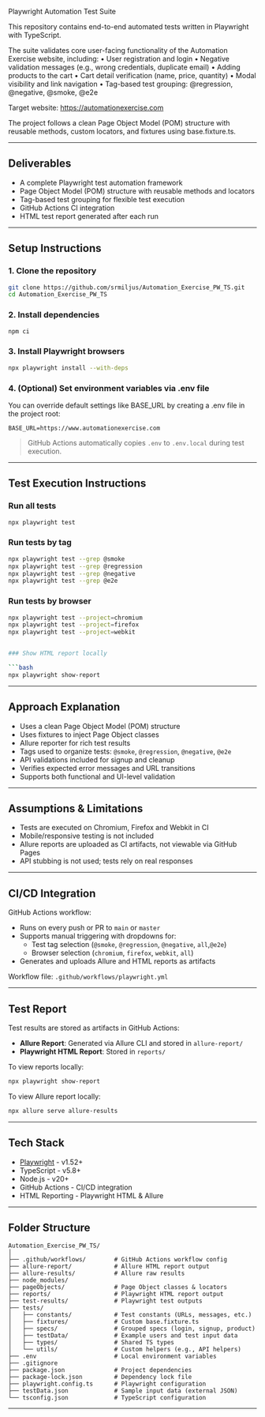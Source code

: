 Playwright Automation Test Suite

This repository contains end-to-end automated tests written in Playwright with TypeScript.

The suite validates core user-facing functionality of the Automation Exercise website, including:
	•	User registration and login
	•	Negative validation messages (e.g., wrong credentials, duplicate email)
	•	Adding products to the cart
	•	Cart detail verification (name, price, quantity)
	•	Modal visibility and link navigation
	•	Tag-based test grouping: @regression, @negative, @smoke, @e2e

Target website: https://automationexercise.com

The project follows a clean Page Object Model (POM) structure with reusable methods, custom locators, and fixtures using base.fixture.ts.

---

## Deliverables

* A complete Playwright test automation framework
* Page Object Model (POM) structure with reusable methods and locators
* Tag-based test grouping for flexible test execution
* GitHub Actions CI integration
* HTML test report generated after each run

---

## Setup Instructions

### 1. Clone the repository

```bash
git clone https://github.com/srmiljus/Automation_Exercise_PW_TS.git
cd Automation_Exercise_PW_TS
```

### 2. Install dependencies

```bash
npm ci
```

### 3. Install Playwright browsers

```bash
npx playwright install --with-deps
```

### 4. (Optional) Set environment variables via .env file

You can override default settings like BASE_URL by creating a .env file in the project root:

```env
BASE_URL=https://www.automationexercise.com
```

> GitHub Actions automatically copies `.env` to `.env.local` during test execution.

---

## Test Execution Instructions

### Run all tests

```bash
npx playwright test
```

### Run tests by tag

```bash
npx playwright test --grep @smoke
npx playwright test --grep @regression
npx playwright test --grep @negative
npx playwright test --grep @e2e

```

### Run tests by browser

```bash
npx playwright test --project=chromium
npx playwright test --project=firefox
npx playwright test --project=webkit


### Show HTML report locally

```bash
npx playwright show-report
```

---

## Approach Explanation

* Uses a clean Page Object Model (POM) structure
* Uses fixtures to inject Page Object classes
* Allure reporter for rich test results
* Tags used to organize tests: `@smoke`, `@regression`, `@negative`, `@e2e`
* API validations included for signup and cleanup
* Verifies expected error messages and URL transitions
* Supports both functional and UI-level validation

---

## Assumptions & Limitations

* Tests are executed on Chromium, Firefox and Webkit in CI
* Mobile/responsive testing is not included
* Allure reports are uploaded as CI artifacts, not viewable via GitHub Pages
* API stubbing is not used; tests rely on real responses

---

## CI/CD Integration

GitHub Actions workflow:

* Runs on every push or PR to `main` or `master`
* Supports manual triggering with dropdowns for:
  - Test tag selection (`@smoke`, `@regression`, `@negative`, `all`,`@e2e`)
  - Browser selection (`chromium`, `firefox`, `webkit`, `all`)
* Generates and uploads Allure and HTML reports as artifacts

Workflow file: `.github/workflows/playwright.yml`

---

## Test Report

Test results are stored as artifacts in GitHub Actions:

* **Allure Report**: Generated via Allure CLI and stored in `allure-report/`
* **Playwright HTML Report**: Stored in `reports/`

To view reports locally:

```bash
npx playwright show-report
```

To view Allure report locally:

```bash
npx allure serve allure-results
```

---

## Tech Stack

* [Playwright](https://playwright.dev/) - v1.52+
* TypeScript - v5.8+
* Node.js - v20+
* GitHub Actions - CI/CD integration
* HTML Reporting - Playwright HTML & Allure

---

## Folder Structure

```
Automation_Exercise_PW_TS/
│
├── .github/workflows/        # GitHub Actions workflow config
├── allure-report/            # Allure HTML report output
├── allure-results/           # Allure raw results
├── node_modules/
├── pageObjects/              # Page Object classes & locators
├── reports/                  # Playwright HTML report output
├── test-results/             # Playwright test outputs
├── tests/
│   ├── constants/            # Test constants (URLs, messages, etc.)
│   ├── fixtures/             # Custom base.fixture.ts
│   ├── specs/                # Grouped specs (login, signup, product)
│   ├── testData/             # Example users and test input data
│   ├── types/                # Shared TS types
│   └── utils/                # Custom helpers (e.g., API helpers)
├── .env                      # Local environment variables
├── .gitignore
├── package.json              # Project dependencies
├── package-lock.json         # Dependency lock file
├── playwright.config.ts      # Playwright configuration
├── testData.json             # Sample input data (external JSON)
└── tsconfig.json             # TypeScript configuration
```

---
